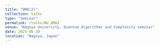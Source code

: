 ```yaml
---
title: "QMA(2)"
collection: talks
type: "Seminar"
permalink: /talks/NU_QMA2
venue: "Nagoya University, Quantum Algorithms and Complexity seminar"
date: 2025-06-30
location: "Nagoya, Japan"
---
```

